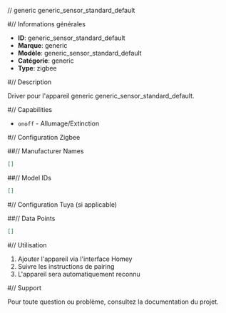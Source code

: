 // generic generic_sensor_standard_default

#// Informations générales

- **ID**: generic_sensor_standard_default
- **Marque**: generic
- **Modèle**: generic_sensor_standard_default
- **Catégorie**: generic
- **Type**: zigbee

#// Description

Driver pour l'appareil generic generic_sensor_standard_default.

#// Capabilities

- `onoff` - Allumage/Extinction

#// Configuration Zigbee

##// Manufacturer Names
```json
[]
```

##// Model IDs
```json
[]
```

#// Configuration Tuya (si applicable)

##// Data Points
```json
[]
```

#// Utilisation

1. Ajouter l'appareil via l'interface Homey
2. Suivre les instructions de pairing
3. L'appareil sera automatiquement reconnu

#// Support

Pour toute question ou problème, consultez la documentation du projet.
